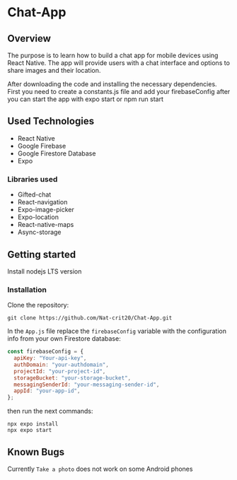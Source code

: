 # Chat-App

## Overview

The purpose is to learn how to build a chat app for mobile devices using React Native. The app will
provide users with a chat interface and options to share images and their
location.

After downloading the code and installing the necessary dependencies.
First you need to create a constants.js file and add your firebaseConfig after you can start the app with expo start or npm run start

## Used Technologies

- React Native
- Google Firebase
- Google Firestore Database
- Expo

### Libraries used

- Gifted-chat
- React-navigation
- Expo-image-picker
- Expo-location
- React-native-maps
- Async-storage

## Getting started

Install nodejs LTS version

### Installation

Clone the repository:

```shell
git clone https://github.com/Nat-crit20/Chat-App.git
```

In the `App.js` file replace the `firebaseConfig` variable with the configuration info from your own Firestore
database:

```js
const firebaseConfig = {
  apiKey: "Your-api-key",
  authDomain: "your-authdomain",
  projectId: "your-project-id",
  storageBucket: "your-storage-bucket",
  messagingSenderId: "your-messaging-sender-id",
  appId: "your-app-id",
};
```

then run the next commands:

```shell
npx expo install
npx expo start
```

## Known Bugs

Currently `Take a photo` does not work on some Android phones

